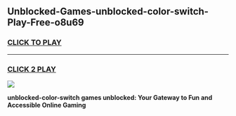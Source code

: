 
## Unblocked-Games-unblocked-color-switch-Play-Free-o8u69
<h3>
<a href="https://premium76.site?title=unblocked-color-switch&ref=20M">CLICK TO PLAY</a></h3>
<hr>

<h3>
<a href="https://premium76.site?title=unblocked-color-switch&ref=20M">CLICK 2 PLAY</a>
  
</h3>

<a href="https://premium76.site?title=unblocked-color-switch&ref=19M"><img src="https://clearcache.store/games.png"></a>


**unblocked-color-switch games unblocked: Your Gateway to Fun and Accessible Online Gaming**
